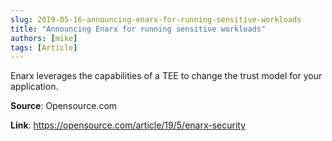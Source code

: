 ```yaml
---
slug: 2019-05-16-announcing-enarx-for-running-sensitive-workloads
title: "Announcing Enarx for running sensitive workloads"
authors: [mike]
tags: [Article]
---
```

Enarx leverages the capabilities of a TEE to change the trust model for your application.

**Source**: Opensource.com

**Link**: https://opensource.com/article/19/5/enarx-security